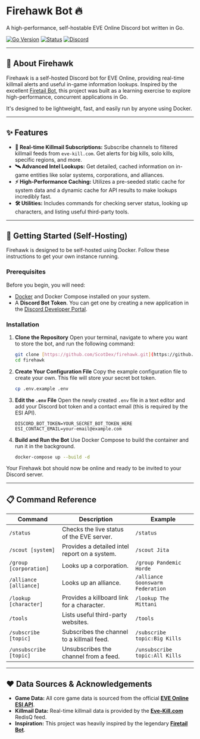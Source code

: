 # Firehawk Bot 🔥

A high-performance, self-hostable EVE Online Discord bot written in Go.

[![Go Version](https://img.shields.io/badge/go-1.25-blue.svg)](https://golang.org)
[![Status](https://img.shields.io/badge/status-active-green.svg)](https://github.com/ScotDex/firehawk)
[![Discord](https://img.shields.io/discord/790348216587255808?label=Support%20Server&logo=discord)](https://discord.gg/tas2ggVUr3)

---

## 📖 About Firehawk

Firehawk is a self-hosted Discord bot for EVE Online, providing real-time killmail alerts and useful in-game information lookups. Inspired by the excellent [Firetail Bot](https://forums.eveonline.com/t/firetail-eve-discord-bot/45283), this project was built as a learning exercise to explore high-performance, concurrent applications in Go.

It's designed to be lightweight, fast, and easily run by anyone using Docker.



---

## ✨ Features

* **📰 Real-time Killmail Subscriptions:** Subscribe channels to filtered killmail feeds from `eve-kill.com`. Get alerts for big kills, solo kills, specific regions, and more.
* **🛰️ Advanced Intel Lookups:** Get detailed, cached information on in-game entities like solar systems, corporations, and alliances.
* **⚡ High-Performance Caching:** Utilizes a pre-seeded static cache for system data and a dynamic cache for API results to make lookups incredibly fast.
* **🛠️ Utilities:** Includes commands for checking server status, looking up characters, and listing useful third-party tools.

---

## 🚀 Getting Started (Self-Hosting)

Firehawk is designed to be self-hosted using Docker. Follow these instructions to get your own instance running.

### Prerequisites

Before you begin, you will need:
* [Docker](https://www.docker.com/get-started) and Docker Compose installed on your system.
* A **Discord Bot Token**. You can get one by creating a new application in the [Discord Developer Portal](https://discord.com/developers/applications).

### Installation

1.  **Clone the Repository**
    Open your terminal, navigate to where you want to store the bot, and run the following command:
    ```bash
    git clone [https://github.com/ScotDex/firehawk.git](https://github.com/ScotDex/firehawk.git)
    cd firehawk
    ```

2.  **Create Your Configuration File**
    Copy the example configuration file to create your own. This file will store your secret bot token.
    ```bash
    cp .env.example .env
    ```

3.  **Edit the `.env` File**
    Open the newly created `.env` file in a text editor and add your Discord bot token and a contact email (this is required by the ESI API).
    ```env
    DISCORD_BOT_TOKEN=YOUR_SECRET_BOT_TOKEN_HERE
    ESI_CONTACT_EMAIL=your-email@example.com
    ```

4.  **Build and Run the Bot**
    Use Docker Compose to build the container and run it in the background.
    ```bash
    docker-compose up --build -d
    ```

Your Firehawk bot should now be online and ready to be invited to your Discord server.

---
## 📋 Command Reference

| Command                  | Description                                | Example                            |
| ------------------------ | ------------------------------------------ | ---------------------------------- |
| `/status`                | Checks the live status of the EVE server.  | `/status`                          |
| `/scout [system]`        | Provides a detailed intel report on a system. | `/scout Jita`                      |
| `/group [corporation]`   | Looks up a corporation.                    | `/group Pandemic Horde`            |
| `/alliance [alliance]`   | Looks up an alliance.                      | `/alliance Goonswarm Federation`   |
| `/lookup [character]`    | Provides a killboard link for a character. | `/lookup The Mittani`              |
| `/tools`                 | Lists useful third-party websites.         | `/tools`                           |
| `/subscribe [topic]`     | Subscribes the channel to a killmail feed. | `/subscribe topic:Big Kills`       |
| `/unsubscribe [topic]`   | Unsubscribes the channel from a feed.      | `/unsubscribe topic:All Kills`     |

---

## ❤️ Data Sources & Acknowledgements

* **Game Data:** All core game data is sourced from the official [**EVE Online ESI API**](https://esi.evetech.net/).
* **Killmail Data:** Real-time killmail data is provided by the [**Eve-Kill.com**](https://eve-kill.com/) RedisQ feed.
* **Inspiration:** This project was heavily inspired by the legendary [**Firetail Bot**](https://forums.eveonline.com/t/firetail-eve-discord-bot/45283).
